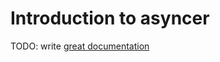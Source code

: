 # Introduction to asyncer

TODO: write [great documentation](http://jacobian.org/writing/what-to-write/)
